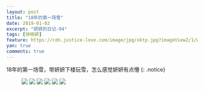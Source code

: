```yaml
---
layout: post
title: "18年的第一场雪"
date: 2019-01-02
excerpt: "妍妍的日记-94"
tags: [徐晓妍]
feature: https://cdn.justice-love.com/image/jpg/xktp.jpg?imageView2/1/w/1200/h/500
yan: true
comments: true
---
```

18年的第一场雪，带妍妍下楼玩雪，怎么感觉妍妍有点懵
{: .notice}
<figure>
    <img src="{{ site.staticUrl }}/yanyan/image/wanxue181.jpg?imageMogr2/auto-orient" />
    <img src="{{ site.staticUrl }}/yanyan/image/wanxue182.jpg?imageMogr2/auto-orient" />
    <img src="{{ site.staticUrl }}/yanyan/image/wanxue183.jpg?imageMogr2/auto-orient" />
    <img src="{{ site.staticUrl }}/yanyan/image/wanxue184.jpg?imageMogr2/auto-orient" />
    <img src="{{ site.staticUrl }}/yanyan/image/wanxue185.jpg?imageMogr2/auto-orient" />
    <img src="{{ site.staticUrl }}/yanyan/image/wanxue186.jpg?imageMogr2/auto-orient" />
</figure>
